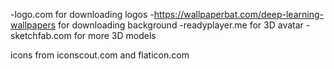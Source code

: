 -logo.com for downloading logos -https://wallpaperbat.com/deep-learning-wallpapers for downloading background
-readyplayer.me for 3D avatar
-sketchfab.com for more 3D models

icons from iconscout.com and flaticon.com
